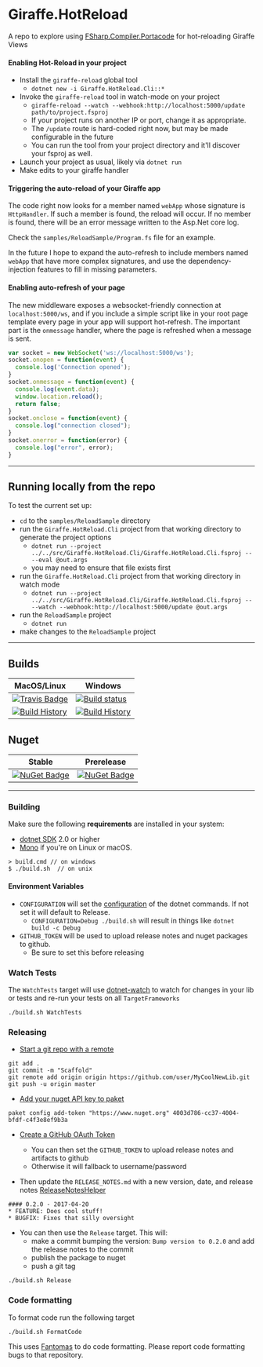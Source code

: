 # Giraffe.HotReload

A repo to explore using [FSharp.Compiler.Portacode](https://github.com/fsprojects/FSharp.Compiler.PortaCode) for hot-reloading Giraffe Views


#### Enabling Hot-Reload in your project

* Install the `giraffe-reload` global tool
  * `dotnet new -i Giraffe.HotReload.Cli::*`
* Invoke the `giraffe-reload` tool in watch-mode on your project
  * `giraffe-reload --watch --webhook:http://localhost:5000/update path/to/project.fsproj`
  * If your project runs on another IP or port, change it as appropriate.
  * The `/update` route is hard-coded right now, but may be made configurable in the future
  * You can run the tool from your project directory and it'll discover your fsproj as well.
* Launch your project as usual, likely via `dotnet run`
* Make edits to your giraffe handler


#### Triggering the auto-reload of your Giraffe app

The code right now looks for a member named `webApp` whose signature is `HttpHandler`. If such a member is found, the reload will occur.
If no member is found, there will be an error message written to the Asp.Net core log.

Check the `samples/ReloadSample/Program.fs` file for an example.

In the future I hope to expand the auto-refresh to include members named `webApp` that have more complex signatures, and use the dependency-injection features to fill in missing parameters.

#### Enabling auto-refresh of your page

The new middleware exposes a websocket-friendly connection at `localhost:5000/ws`, and if you include a simple script like in your root page template every page in your app will support hot-refresh.
The important part is the `onmessage` handler, where the page is refreshed when a message is sent.

```js
var socket = new WebSocket('ws://localhost:5000/ws');
socket.onopen = function(event) {
  console.log('Connection opened');
}
socket.onmessage = function(event) {
  console.log(event.data);
  window.location.reload();
  return false;
}
socket.onclose = function(event) {
  console.log("connection closed");
}
socket.onerror = function(error) {
  console.log("error", error);
}
``` 

---

## Running locally from the repo

To test the current set up:

* `cd` to the `samples/ReloadSample` directory
* run the `Giraffe.HotReload.Cli` project from that working directory to generate the project options
  * `dotnet run --project ../../src/Giraffe.HotReload.Cli/Giraffe.HotReload.Cli.fsproj -- --eval @out.args`
  * you may need to ensure that file exists first
* run the `Giraffe.HotReload.Cli` project from that working directory in watch mode
  * `dotnet run --project ../../src/Giraffe.HotReload.Cli/Giraffe.HotReload.Cli.fsproj -- --watch --webhook:http://localhost:5000/update @out.args`
* run the `ReloadSample` project
  * `dotnet run`
* make changes to the `ReloadSample` project

---

## Builds

MacOS/Linux | Windows
--- | ---
[![Travis Badge](https://travis-ci.org/baronfel/Giraffe.HotReload.svg?branch=master)](https://travis-ci.org/baronfel/Giraffe.HotReload) | [![Build status](https://ci.appveyor.com/api/projects/status/github/baronfel/Giraffe.HotReload?svg=true)](https://ci.appveyor.com/project/baronfel/Giraffe.HotReload)
[![Build History](https://buildstats.info/travisci/chart/baronfel/Giraffe.HotReload)](https://travis-ci.org/baronfel/Giraffe.HotReload/builds) | [![Build History](https://buildstats.info/appveyor/chart/baronfel/Giraffe.HotReload)](https://ci.appveyor.com/project/baronfel/Giraffe.HotReload)  


## Nuget 

Stable | Prerelease
--- | ---
[![NuGet Badge](https://buildstats.info/nuget/Giraffe.HotReload)](https://www.nuget.org/packages/Giraffe.HotReload/) | [![NuGet Badge](https://buildstats.info/nuget/Giraffe.HotReload?includePreReleases=true)](https://www.nuget.org/packages/Giraffe.HotReload/)

---

### Building


Make sure the following **requirements** are installed in your system:

* [dotnet SDK](https://www.microsoft.com/net/download/core) 2.0 or higher
* [Mono](http://www.mono-project.com/) if you're on Linux or macOS.

```
> build.cmd // on windows
$ ./build.sh  // on unix
```

#### Environment Variables

* `CONFIGURATION` will set the [configuration](https://docs.microsoft.com/en-us/dotnet/core/tools/dotnet-build?tabs=netcore2x#options) of the dotnet commands.  If not set it will default to Release.
  * `CONFIGURATION=Debug ./build.sh` will result in things like `dotnet build -c Debug`
* `GITHUB_TOKEN` will be used to upload release notes and nuget packages to github.
  * Be sure to set this before releasing

### Watch Tests

The `WatchTests` target will use [dotnet-watch](https://github.com/aspnet/Docs/blob/master/aspnetcore/tutorials/dotnet-watch.md) to watch for changes in your lib or tests and re-run your tests on all `TargetFrameworks`

```
./build.sh WatchTests
```

### Releasing
* [Start a git repo with a remote](https://help.github.com/articles/adding-an-existing-project-to-github-using-the-command-line/)

```
git add .
git commit -m "Scaffold"
git remote add origin origin https://github.com/user/MyCoolNewLib.git
git push -u origin master
```

* [Add your nuget API key to paket](https://fsprojects.github.io/Paket/paket-config.html#Adding-a-NuGet-API-key)

```
paket config add-token "https://www.nuget.org" 4003d786-cc37-4004-bfdf-c4f3e8ef9b3a
```

* [Create a GitHub OAuth Token](https://help.github.com/articles/creating-a-personal-access-token-for-the-command-line/)
    * You can then set the `GITHUB_TOKEN` to upload release notes and artifacts to github
    * Otherwise it will fallback to username/password


* Then update the `RELEASE_NOTES.md` with a new version, date, and release notes [ReleaseNotesHelper](https://fsharp.github.io/FAKE/apidocs/fake-releasenoteshelper.html)

```
#### 0.2.0 - 2017-04-20
* FEATURE: Does cool stuff!
* BUGFIX: Fixes that silly oversight
```

* You can then use the `Release` target.  This will:
    * make a commit bumping the version:  `Bump version to 0.2.0` and add the release notes to the commit
    * publish the package to nuget
    * push a git tag

```
./build.sh Release
```


### Code formatting

To format code run the following target

```
./build.sh FormatCode
```

This uses [Fantomas](https://github.com/fsprojects/fantomas) to do code formatting.  Please report code formatting bugs to that repository.
